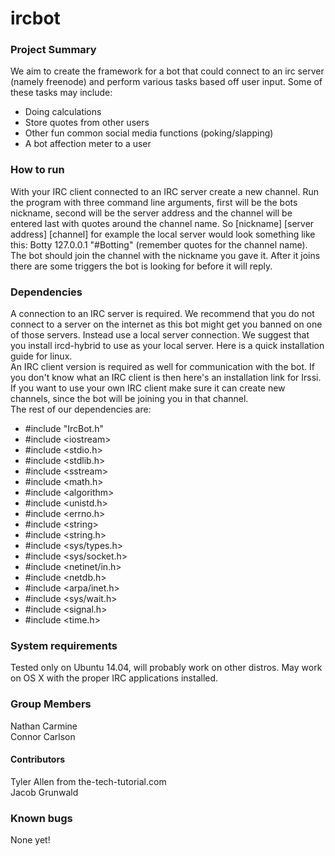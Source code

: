 # ircbot
### Project Summary
We aim to create the framework for a bot that could connect to an irc server (namely freenode) and perform various tasks based off user input. Some of these tasks may include:
* Doing calculations
* Store quotes from other users
* Other fun common social media functions (poking/slapping)
* A bot affection meter to a user

### How to run
With your IRC client connected to an IRC server create a new channel. Run the program with three command line arguments, first will be the bots nickname, second will be the server address and the channel will be entered last with quotes around the channel name. So [nickname] [server address] [channel] for example the local server would look something like this: Botty 127.0.0.1 "#Botting" (remember quotes for the channel name). The bot should join the channel with the nickname you gave it. After it joins there are some triggers the bot is looking for before it will reply.

### Dependencies
A connection to an IRC server is required. We recommend that you do not connect to a server on the internet as this bot might get you banned on one of those servers. Instead use a local server connection. We suggest that you install ircd-hybrid to use as your local server. Here is a quick installation guide for linux.  
An IRC client version is required as well for communication with the bot. If you don't know what an IRC client is then here's an installation link for Irssi. If you want to use your own IRC client make sure it can create new channels, since the bot will be joining you in that channel.  
The rest of our dependencies are:  
* \#include "IrcBot.h"  
* \#include \<iostream>  
* \#include \<stdio.h>  
* \#include \<stdlib.h>  
* \#include \<sstream>  
* \#include \<math.h>  
* \#include \<algorithm>  
* \#include \<unistd.h>  
* \#include \<errno.h>  
* \#include \<string>  
* \#include \<string.h>  
* \#include \<sys/types.h>  
* \#include \<sys/socket.h>  
* \#include \<netinet/in.h>  
* \#include \<netdb.h>  
* \#include \<arpa/inet.h>  
* \#include \<sys/wait.h>  
* \#include \<signal.h>  
* \#include \<time.h>  

### System requirements
Tested only on Ubuntu 14.04, will probably work on other distros. May work on OS X with the proper IRC applications installed. 
### Group Members
Nathan Carmine  
Connor Carlson
#### Contributors
Tyler Allen from the-tech-tutorial.com  
Jacob Grunwald  
### Known bugs
None yet!
